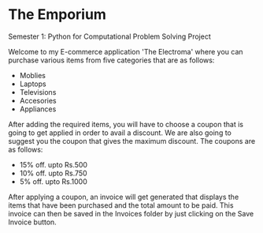 # The Emporium
Semester 1: Python for Computational Problem Solving Project

Welcome to my E-commerce application 'The Electroma' where you can purchase various items from five categories that are as follows:
* Moblies
* Laptops
* Televisions
* Accesories
* Appliances

After adding the required items, you will have to choose a coupon that is going to get applied in order to avail a discount. We are also going to suggest you the coupon that gives the maximum discount. The coupons are as follows:
* 15% off. upto Rs.500
* 10% off. upto Rs.750
* 5% off. upto Rs.1000

After applying a coupon, an invoice will get generated that displays the items that have been purchased and the total amount to be paid. This invoice can then be saved in the Invoices folder by just clicking on the Save Invoice button.

